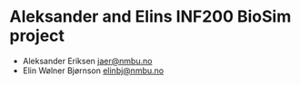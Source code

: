 Aleksander and Elins INF200 BioSim project
====

* Aleksander Eriksen <jaer@nmbu.no>
* Elin Wølner Bjørnson <elinbj@nmbu.no>